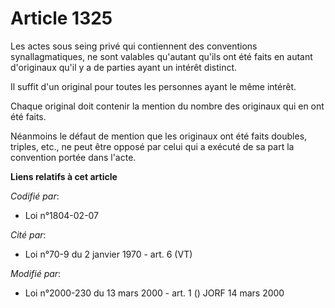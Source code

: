 # Article 1325

Les actes sous seing privé qui contiennent des conventions synallagmatiques, ne sont valables qu'autant qu'ils ont été faits
en autant d'originaux qu'il y a de parties ayant un intérêt distinct.

Il suffit d'un original pour toutes les personnes ayant le même intérêt.

Chaque original doit contenir la mention du nombre des originaux qui en ont été faits.

Néanmoins le défaut de mention que les originaux ont été faits doubles, triples, etc., ne peut être opposé par celui qui a
exécuté de sa part la convention portée dans l'acte.

**Liens relatifs à cet article**

_Codifié par_:

  - Loi n°1804-02-07

_Cité par_:

  - Loi n°70-9 du 2 janvier 1970 - art. 6 (VT)

_Modifié par_:

  - Loi n°2000-230 du 13 mars 2000 - art. 1 () JORF 14 mars 2000
